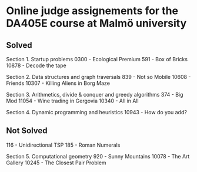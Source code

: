 # Online judge assignements for the DA405E course at Malmö university
## Solved 
Section 1. Startup problems
  0300 - Ecological Premium
  591 - Box of Bricks
  10878 - Decode the tape

Section 2. Data structures and graph traversals
  839 - Not so Mobile
  10608 - Friends
  10307 - Killing Aliens in Borg Maze

Section 3. Arithmetics, divide & conquer and greedy algorithms
  374 - Big Mod
  11054 - Wine trading in Gergovia
  10340 - All in All

Section 4. Dynamic programming and heuristics
  10943 - How do you add?
## Not Solved 
  116 - Unidirectional TSP
  185 - Roman Numerals

Section 5. Computational geometry
  920 - Sunny Mountains
  10078 - The Art Gallery
  10245 - The Closest Pair Problem
